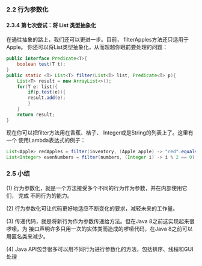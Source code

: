### 2.2 行为参数化

#### 2.3.4 第七次尝试：将 List 类型抽象化

在通往抽象的路上，我们还可以更进一步。目前， filterApples方法还只适用于Apple。 你还可以将List类型抽象化，从而超越你眼前要处理的问题：

```java
public interface Predicate<T>{
    boolean test(T t);
}
public static <T> List<T> filter(List<T> list, Predicate<T> p){
    List<T> result = new ArrayList<>();
    for(T e: list){
        if(p.test(e)){
        result.add(e);
        }
    }
    return result;
}
```

现在你可以把filter方法用在香蕉、桔子、 Integer或是String的列表上了。这里有一个 使用Lambda表达式的例子： 

```java
List<Apple> redApples = filter(inventory, (Apple apple) -> "red".equals(apple.getColor()));
List<Integer> evenNumbers = filter(numbers, (Integer i) -> i % 2 == 0);
```

### 2.5 小结

(1) 行为参数化，就是一个方法接受多个不同的行为作为参数，并在内部使用它们， 完成 不同行为的能力。 

(2) 行为参数化可让代码更好地适应不断变化的要求，减轻未来的工作量。

(3) 传递代码，就是将新行为作为参数传递给方法。但在Java 8之前这实现起来很啰嗦。为 接口声明许多只用一次的实体类而造成的啰嗦代码，在Java 8之前可以用匿名类来减少。 

(4) Java API包含很多可以用不同行为进行参数化的方法，包括排序、线程和GUI处理
